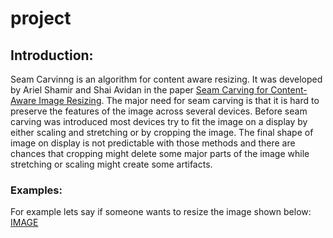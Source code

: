 # project

## Introduction: 
  Seam Carvinng is an algorithm for content aware resizing. It was developed by Ariel Shamir and Shai Avidan in the paper [Seam Carving for Content-Aware Image Resizing](http://graphics.cs.cmu.edu/courses/15-463/2012_fall/hw/proj3-seamcarving/imret.pdf). The major need for seam carving is that it is hard to preserve the features of the image across several devices. Before seam carving was introduced most devices try to fit the image on a display by either scaling and stretching or by cropping the image. The final shape of image on display is not predictable with those methods and there are chances that cropping might delete some major parts of the image while stretching or scaling might create some artifacts.
  
  ### Examples:
   For example lets say if someone wants to resize the image shown below:
   [IMAGE](barca.jpg)
